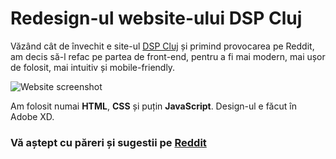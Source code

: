 # Redesign-ul website-ului DSP Cluj

Văzând cât de învechit e site-ul [DSP Cluj](https://dspcluj.ro) și primind provocarea pe Reddit, am decis să-l refac pe partea de front-end, pentru a fi mai modern, mai ușor de folosit, mai intuitiv și mobile-friendly.

![Website screenshot](https://i.postimg.cc/ncdGZbQW/screenshot.png)

Am folosit numai **HTML**, **CSS** și puțin **JavaScript**. Design-ul e făcut în Adobe XD. 


### Vă aștept cu păreri și sugestii pe [Reddit](https://reddit.com)
